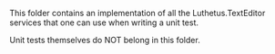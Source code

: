This folder contains an implementation of all the Luthetus.TextEditor services that one
can use when writing a unit test.

Unit tests themselves do NOT belong in this folder.